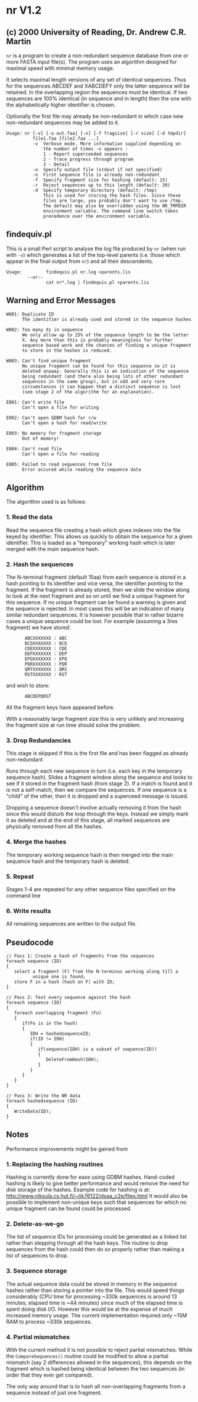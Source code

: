 nr V1.2
=======

(c) 2000 University of Reading, Dr. Andrew C.R. Martin
------------------------------------------------------


`nr` is a program to create a non-redundant sequence database from one
or more FASTA input file(s). The program uses an algorithm designed
for maximal speed with minimal memory usage. 

It selects maximal length versions of any set of identical sequences.
Thus for the sequences ABCDEF and XABCDEFY only the latter sequence
will be retained. In the overlapping region the sequences must be
identical. If two sequences are 100% identical (in sequence and in
length) then the one with the alphabetically higher identifier is
chosen. 

Optionally the first file may already be non-redundant in which case
new non-redundant sequences may be added to it.

```
Usage: nr [-v] [-o out.faa] [-n] [-f fragsize] [-r size] [-d tmpdir]
          file1.faa [file2.faa ...]
          -v  Verbose mode. More information supplied depending on
              the number of times -v appears :
              1 - Report superceeded sequences
              2 - Trace progress through program
              3 - Detail
          -o  Specify output file (stdout if not specified)
          -n  First sequence file is already non-redundant
          -f  Specify fragment size for hashing (default: 15)
          -r  Reject sequences up to this length (default: 30)
          -d  Specify temporary directory (default: /tmp)
              This is used for storing the hash files. Since these 
              files are large, you probably don't want to use /tmp.
              The default may also be overridden using the NR_TMPDIR 
              environment variable. The command line switch takes
              precedence over the environment variable.
```

findequiv.pl
------------

This is a small Perl script to analyse the log file produced by `nr`
(when run with `-v`) which generates a list of the top-level parents
(i.e. those which appear in the final output from `nr`) and all their
descendents.

```
Usage:         findequiv.pl nr.log >parents.lis
        --or--
               cat nr*.log | findequiv.pl >parents.lis
```

Warning and Error Messages
--------------------------

```
W001: Duplicate ID
      The identifier is already used and stored in the sequence hashes

W002: Too many Xs in sequence
      We only allow up to 25% of the sequence length to be the letter
      X. Any more than this is probably meaningless for further
      sequence based work and the chances of finding a unique fragment
      to store in the hashes is reduced.

W003: Can't find unique fragment
      No unique fragment can be found for this sequence so it is
      deleted anyway. Generally this is an indication of the sequence
      being redundant (and there also being lots of other redundant
      sequences in the same group), but in odd and very rare 
      circumstances it can happen that a distinct sequence is lost
      (see stage 2 of the algorithm for an explanation).

E001: Can't write file
      Can't open a file for writing

E002: Can't open GDBM hash for r/w
      Can't open a hash for read/write

E003: No memory for fragment storage
      Out of memory!

E004: Can't read file
      Can't open a file for reading

E005: Failed to read sequences from file
      Error occured while reading the sequence data
```


Algorithm
---------

The algorithm used is as follows:

### 1. Read the data

Read the sequence file creating a hash which gives indexes into the
file keyed by identifier. This allows us quickly to obtain the
sequence for a given identifier. This is loaded as a "temporary"
working hash which is later merged with the main sequence hash.

### 2. Hash the sequences 

The N-terminal fragment (default 15aa) from each sequence is stored in
a hash pointing to its identifier and vice versa, the identifier
pointing to the fragment. If the fragment is already stored, then we
slide the window along to look at the next fragment and so on until we
find a unique fragment for this sequence. If no unique fragment can be
found a warning is given and the sequence is rejected. In most cases
this will be an indication of many similar redundant sequences. It is
however possible that in rather bizarre cases a unique sequence could
be lost. For example (assuming a 3res fragment) we have stored:
```
       ABCXXXXXXX : ABC
       BCDXXXXXXX : BCD
       CDEXXXXXXX : CDE
       DEPXXXXXXX : DEP
       EPQXXXXXXX : EPQ
       PQRXXXXXXX : PQR
       QRTXXXXXXX : QRS
       RSTXXXXXXX : RST
```
and wish to store:
```
       ABCDEPQRST
```
All the fragment keys have appeared before.

With a reasonably large fragment size this is very unlikely and
increasing the fragment size at run time should solve the problem. 

### 3. Drop Redundancies

This stage is skipped if this is the first file and has been flagged
as already non-redundant

Runs through each new sequence in turn (i.e. each key in the temporary
sequence hash). Slides a fragment window along the sequence and looks
to see if it stored in the fragment hash (from stage 2). If a match is
found and it is not a self-match, then we compare the sequences. If
one sequence is a "child" of the other, then it is dropped and a
superceed message is issued.

Dropping a sequence doesn't involve actually removing it from the hash
since this would disturb the loop through the keys. Instead we simply
mark it as deleted and at the end of this stage, all marked sequences
are physically removed from all the hashes.

### 4. Merge the hashes

The temporary working sequence hash is then merged into the main
sequence hash and the temporary hash is deleted.

### 5. Repeat

Stages 1-4 are repeated for any other sequence files specified on the
command line

### 6. Write results

All remaining sequences are written to the output file.



Pseudocode
----------

```
// Pass 1: Create a hash of fragments from the sequences
foreach sequence (ID)
{
   select a fragment (F) from the N-terminus working along till a
          unique one is found;
   store F in a hash (hash on F) with ID;
}

// Pass 2: Test every sequence against the hash
foreach sequence (ID)
{
   foreach overlapping fragment (Fo)
   {
      if(Fo is in the hash)
      {
         IDH = hashedsequenceID;
         if(ID != IDH)
         {
            if(sequence(IDH) is a subset of sequence(ID))
            {
               DeleteFromHash(IDH);
            }
         }
      }
   }
}

// Pass 3: Write the NR data
foreach hashedsequence (ID)
{
   WriteData(ID);
}
```

Notes
-----

Performance improvements might be gained from

### 1. Replacing the hashing routines

Hashing is currently done for ease using GDBM hashes. Hand-coded
hashing is likely to give better performance and would remove the need
for disk storage of the hashes. Example code for hashing is at:
http://www.niksula.cs.hut.fi/~tik76122/dsaa_c2e/files.html
It would also be possible to implement non-unique keys such that
sequences for which no unique fragment can be found could be
processed. 

### 2. Delete-as-we-go

The list of sequence IDs for processing could be generated as a linked
list rather than stepping through all the hash keys. The routine to
drop sequences from the hash could then do so properly rather than
making a list of sequences to drop.

### 3. Sequence storage

The actual sequence data could be stored in memory in the sequence
hashes rather than storing a pointer into the file. This would speed
things considerably (CPU time for processing ~330k sequences is around
13 minutes; elapsed time is ~44 minutes) since much of the elapsed
time is spent doing disk I/O. However this would be at the expense of
much increased memory usage. The current implementation required only
~15M RAM to process ~330k sequences.

### 4. Partial mismatches

With the current method it is not possible to reject partial
mismatches.  While the `CompareSequences()` routine could be modified to
allow a partial mismatch (say 2 differences allowed in the sequences),
this depends on the fragment which is hashed being identical between
the two sequences (in order that they ever get compared).

The only way around that is to hash all non-overlapping fragments from
a sequence instead of just one fragment.



